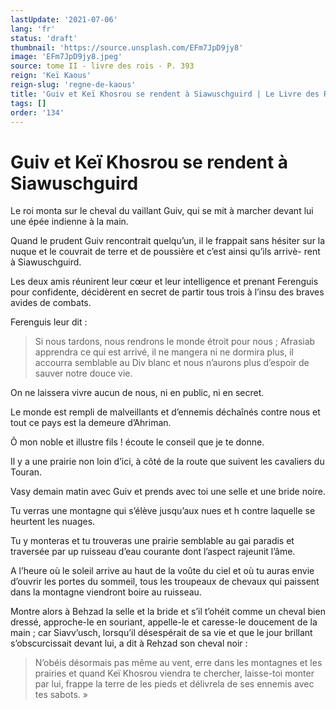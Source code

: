 ```yaml
---
lastUpdate: '2021-07-06'
lang: 'fr'
status: 'draft'
thumbnail: 'https://source.unsplash.com/EFm7JpD9jy8'
image: 'EFm7JpD9jy8.jpeg'
source: tome II - livre des rois - P. 393
reign: 'Keï Kaous'
reign-slug: 'regne-de-kaous'
title: 'Guiv et Keï Khosrou se rendent à Siawuschguird | Le Livre des Rois | Shâhnâmeh'
tags: []
order: '134'
---
```


<!-- LTeX: language=fr -->

# Guiv et Keï Khosrou se rendent à Siawuschguird

Le roi monta sur le cheval du vaillant Guiv, qui se mit à marcher devant lui une épée indienne à la main.

Quand le prudent Guiv rencontrait quelqu’un, il le frappait sans hésiter sur la nuque et le couvrait de terre et de poussière et c’est ainsi qu’ils arrivè-
rent à Siawuschguird.

Les deux amis réunirent leur cœur et leur intelligence et prenant Ferenguis pour confidente, décidèrent en secret de partir tous trois à l’insu des braves avides de combats.

Ferenguis leur dit :

> Si nous tardons, nous rendrons le monde étroit pour nous ; Afrasiab apprendra ce qui est arrivé, il ne mangera ni ne dormira plus, il accourra semblable au Div blanc et nous n’aurons plus d’espoir de sauver notre douce vie.

On ne laissera vivre aucun de nous, ni en public, ni en secret.

Le monde est rempli de malveillants et d’ennemis déchaînés contre nous et tout ce pays est la demeure d’Ahriman.

Ô mon noble et illustre fils ! écoute le conseil que je te donne.

Il y a une prairie non loin d’ici, à côté de la route que suivent les cavaliers du Touran.

Vasy demain matin avec Guiv et prends avec toi une selle et une bride noire.

Tu verras une montagne qui s’élève jusqu’aux nues et h contre laquelle se heurtent les nuages.

Tu y monteras et tu trouveras une prairie semblable au gai paradis et traversée par up ruisseau d’eau courante dont l’aspect rajeunit l’âme.

A l’heure où le soleil arrive au haut de la voûte du ciel et où tu auras envie d’ouvrir les portes du sommeil, tous les troupeaux de chevaux qui paissent dans la montagne viendront boire au ruisseau.

Montre alors à Behzad la selle et la bride et s’il t’ohéit comme un cheval bien dressé, approche-le en souriant, appelle-le et caresse-le doucement de la main ; car Siavv’usch, lorsqu’il désespérait de sa vie et que le jour brillant s’obscurcissait devant lui, a dit à Rehzad son cheval noir :

> N’obéis désormais pas même au vent, erre dans les montagnes et les prairies et quand Keï Khosrou viendra te chercher, laisse-toi monter par lui, frappe la terre de les pieds et délivrela de ses ennemis avec tes sabots. »
